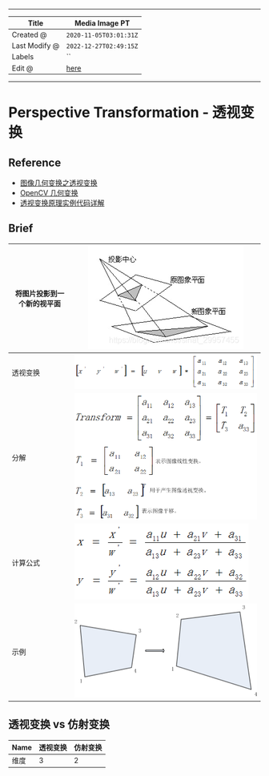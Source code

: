 -----

| Title         | Media Image PT                                        |
| ------------- | ----------------------------------------------------- |
| Created @     | `2020-11-05T03:01:31Z`                                |
| Last Modify @ | `2022-12-27T02:49:15Z`                                |
| Labels        | \`\`                                                  |
| Edit @        | [here](https://github.com/junxnone/aiwiki/issues/345) |

-----

# Perspective Transformation - 透视变换

## Reference

  - [图像几何变换之透视变换](https://www.cnblogs.com/liekkas0626/p/5262942.html)
  - [OpenCV
    几何变换](https://www.docs.opencv.org/4.0.0/da/d6e/tutorial_py_geometric_transformations.html)
  - [透视变换原理实例代码详解](https://xiulian.blog.csdn.net/article/details/104281693)

## Brief

| 将图片投影到一个新的视平面 | ![image](media/0df44f6b5102b4783172e02afa8d979ba9a46a1b.png) |
| ------------- | ------------------------------------------------------------ |
| 透视变换          | ![image](media/a16144c3d30fd57f964b53784f9ec19711ebacdf.png) |
| 分解            | ![image](media/96a619295eb3053acfa6cead30593728ed376a82.png) |
| 计算公式          | ![image](media/f2309f94d1211d458cf1a0393a29273ff9bd0992.png) |
| 示例            | ![image](media/055fdc9a4c7b775b2503bd0cbb718d91034fee34.png) |

## 透视变换 vs 仿射变换

| Name | 透视变换 | 仿射变换 |
| ---- | ---- | ---- |
| 维度   | 3    | 2    |
